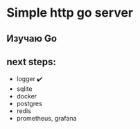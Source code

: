 # Simple http go server

## Изучаю Go 

## next steps:
- logger ✔️
- sqlite
- docker
- postgres
- redis
- prometheus, grafana